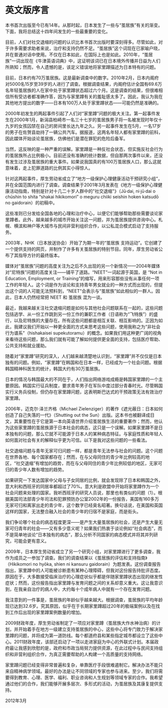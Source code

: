 # 英文版序言

本书首次出版至今已有14年。从那时起，日本发生了一些与“茧居族”有关的渐变。下面，我将总结这十四年间发生的一些最重要的变化。

目前，人们对社交退缩的问题的认识比本书首次出版时要深刻得多。尽管如此，对于许多需要求助者来说，治疗和支持仍然不足。“茧居族”这个词现在已家喻户晓，并在普通对话中使用。不仅在日本如此，在国际上也是如此。2010年，“茧居族”一词出现在《牛津英语词典》中，这证明该词已在日本境外传播并日益为人们所熟知；然而，令人遗憾的是，该定义错误地将家里蹲描述为日本特有的问题。

目前，日本约有70万茧居族。这是最新调查中的数字。2010年2月，日本内阁府对5000名15岁至39岁的人进行了调查。根据调查结果，内阁府估计全国有69.6万名年轻茧居族的人在家中处于家里蹲状态超过六个月。这是调查的结果，但很难相信所有受访者都准确作答，因为与家里蹲有关的羞耻感太多了。因此，我认为我在其他地方提出的数字——日本有100万人处于家里蹲状态——可能仍然是准确的。

2000年初发生的两起事件引起了人们对“家里蹲”问题的极大关注。第一起事件发生在2000年1月，新潟县柏崎市一名三十七岁的茧居族男子将一名被发现时年仅十九岁的女孩囚禁在自己的房间里长达九年之久。另一起事件发生在5月，一名17岁的男子在佐贺县劫持了一辆公共汽车。据报道，这两名年轻人都有家里蹲的前科，因此媒体开始谈论茧居族，仿佛他们是潜在罪犯的危险后备军。

当然，这反映的是一种严重的误解。家里蹲是一种反社会状态，但实施反社会行为的茧居族所占比例极小。目前还没有准确的统计数据，但自那两次事件以来，还没有发生过涉及茧居族的重大事件。如果说我国真的有100万茧居族人口，那么这就意味着，走上犯罪道路的比例其实小得惊人。

针对这两起事件，厚生劳动省成立了“地方一级保护心理健康活动干预研究小组”，并在全国范围内进行了调查。调查结果于2001年3月发表在《地方一级保护心理健康活动指南，特别是针对十几二十岁人群中的"社交退缩"》（Jū·dai, ni·jū·dai o chūshin to shita “shakai hikikomori” o meguru chiiki seishin hoken katsudō no gaidorain）的初稿中。

这些准则已分发给全国各地的心理和治疗中心，以便它们能够帮助那些需要谈论家里蹲者。此外，越来越多的城市开始关注这一问题，并为茧居族提供咨询中心。札幌、横滨和神户等大城市与民间非营利组织合作，以公私混合模式启动了支持服务。

2003年，NHK（日本放送协会）开始了为期一年的“茧居族 支持运动”。它创建了一个提供支持的网页，并制作了许多有关茧居族的特别节目。同年，厚生劳动省公布了其指导方针的最终版本。

媒体对“茧居族”问题的高度关注为之后不久出现的另一个新情况——2004年媒体对“尼特族”问题的高度关注——铺平了道路。“NEET”一词起源于英国，是 “Not in Education, Employment, or Training”的缩写，用来形容那些没有从事任何一项工作的年轻人。这个词是作为谈论和支持青年男女就业的一种方式而出现的，但提出这个词的人可能无法预料到，“NEET”会表示与“茧居族”如此相似的一群人。因此，日本人仍然经常把 NEET 和 茧居族 混为一谈。

最近，我越来越关注社交退缩问题是如何与其他社会问题联系在一起的，这些问题包括逃学、从一份工作跳到另一份工作的兼职工作者（日语称为“飞特族”）的盛行，以及尼特族的大量存在。所有这些问题都是相互关联、相互影响的。正因为如此，我建议我们开始以一种更全面的方式来思考这些问题，使用我称之为“非社会行为谱系”（hishakaisei supekutoramu）的概念。如果我们用这种更广阔的视角来看待这些问题，那么我们就有可能了解如何提供更全面的支持，包括医疗帮助、公共支持和就业援助。

随着对“家里蹲”研究的深入，人们越来越清楚地认识到，“家里蹲”并不仅仅是日本独有的问题。例如，“家里蹲”在韩国和在日本一样，已经成为一个社会问题。根据韩国精神科医生的统计，韩国大约有30万茧居族。

日本的情况与韩国最大的不同在于，人们指出网络游戏成瘾是韩国家里蹲的一个主要原因。韩国实行征兵制度，要求青年男子在军队中度过部分青春时光。尽管韩国实行义务兵役制，但仍存在家里蹲问题，这表明斯巴达式的干预政策无法有效治疗家里蹲。

2006年，迈克尔·泽兰齐格（Michael Zielenziger）的著作《遮光蔽日：日本如何创造了自己失落的一代》（Shutting out the Sun）出版。这本书也被翻译成日文，其重要性在于它是第一本向英语世界介绍茧居族生活的重要著作；然而，他认为这些家里蹲的茧居族源于日本社会的病态，这只是一个误解。如果家里蹲不是日本独有的问题，那么它就不可能源于日本人的某种病态特征。与家庭性质和年轻人如何面对社会有关的解释似乎更为可信。以下是我对这些问题的一些看法。

社交退缩问题与青年无家可归问题一样，都是青年无法参与社会的问题。这个问题在世界各地、每个国家都存在；然而，在与父母同住的青少年比例较高的地区，“社交退缩”有增加的趋势，而在与父母同住的青少年比例较低的地区，无家可归的青少年人数有增加的趋势。

如果研究一下发达国家中父母与子女同居的比例，就会发现除了日本和韩国之外，意大利和西班牙的同居率都超过了70%。意大利是欧盟中开始将家里蹲作为一个社会问题来处理的国家。我听西班牙的研究人员说，那里也有类似的问题（1）。根据美国司法部青少年司法和犯罪预防办公室2002年的一份报告，美国有160多万无家可归和离家出走的青少年，这个数字已经臭名昭著。换句话说，在美国和英国这样的国家，无法整合融入社会的青少年的归宿不是家庭，而是街头。

我们争论哪个社会的病态程度更深——是产生大量茧居族的社会，还是产生大量无家可归青年的社会——又有多少意义呢？如果我们热衷于谈论例如“社会病态”，而不是简单地谈论“日本独有的病态”，那么分析不同国家的病态模式并将其并列研究，可能会更有意义。

2009年，日本厚生劳动省成立了另一个研究小组，对家里蹲进行了更多调查，我作为成员之一参加了调查。我们的调查结果以《茧居族的评估和支持指南》（Hikikomori no hyōka, shien ni kansuru gaidorain）为题发表。这份调查报告指出，家里蹲中的人可能被诊断患有某种心理障碍，但我对这份报告持批评态度。原因在于，大多数接受临床治疗的心理症状似乎都是伴随家里蹲状态出现的继发性症状；然而，这份报告指出家里蹲与发育问题之间的关系却意义重大。这让我意识到，在我亲自治疗的病人中，大约每十个成年病人中就有一个存在发育问题。

我注意到的一件事是，茧居族的年龄似乎越来越大。根据调查，茧居族的平均年龄现已达到32.6岁。究其原因，似乎在于长期家里蹲超过20年的极端案例以及在找到工作后出现的家里蹲案例数量的增加。

2009财政年度，厚生劳动省制定了一项应对家里蹲（茧居族大作水神治病）的计划，并开始着手在地方一级建立支持茧居族的中心，这些中心将专门致力于解决家里蹲的问题，并将成为第一道防线。每个都道府县和某些指定城市都设立了这些中心。2011财政年度，该部还启动了一项以走进家庭为中心的外联式计划。本届政府最让我感到欣慰的是，政府和市政当局努力提供资源，在此过程中与民间支持组织和非营利组织合作，为真正需要帮助的人构建一个高质量的支持网络。

家里蹲问题已经变得非常普遍和复杂，单靠医疗手段很难遏制它。解决办法不能只来自精神病学领域。最好的办法是让不同领域的专家也参与进来。至少，我们将需要得到教育、心理、医学、福利、职业咨询和人生规划等领域专家的合作。我希望通过他们的合作，我们能够开展多层次、多形式的活动，为茧居族及其康复提供支持。

2012年3月

